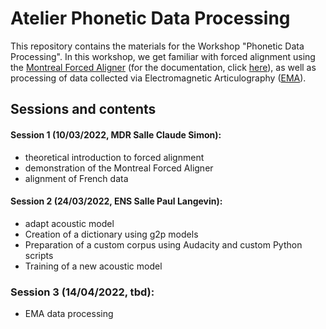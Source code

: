 # Atelier Phonetic Data Processing
This repository contains the materials for the Workshop "Phonetic Data Processing". In this workshop, we get familiar with forced alignment using the [Montreal Forced Aligner](https://github.com/MontrealCorpusTools/Montreal-Forced-Aligner) (for the documentation, click [here](https://montreal-forced-aligner.readthedocs.io/en/latest/)), as well as processing of data collected via Electromagnetic Articulography ([EMA](https://www.journal-labphon.org/article/id/6289/)).

## Sessions and contents
#### Session 1 (10/03/2022, MDR Salle Claude Simon): 
- theoretical introduction to forced alignment
- demonstration of the Montreal Forced Aligner
- alignment of French data
#### Session 2 (24/03/2022, ENS Salle Paul Langevin):
- adapt acoustic model
- Creation of a dictionary using g2p models
- Preparation of a custom corpus using Audacity and custom Python scripts
- Training of a new acoustic model
### Session 3 (14/04/2022, tbd): 
- EMA data processing
